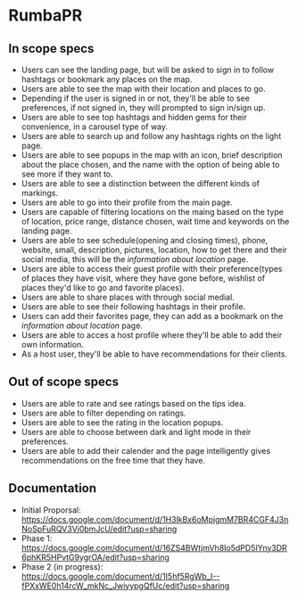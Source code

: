 # RumbaPR

## In scope specs
* Users can see the landing page, but will be asked to sign in to follow hashtags or bookmark any places on the map.
* Users are able to see the map with their location and places to go.
* Depending if the user is signed in or not, they'll be able to see preferences, if not signed in, they will prompted to sign in/sign up.
* Users are able to see top hashtags and hidden gems for their convenience, in a carousel type of way. 
* Users are able to search up and follow any hashtags rights on the light page.
* Users are able to see popups in the map with an icon, brief description about the place chosen, and the name with the option of being able to see more if they want to.
* Users are able to see a distinction between the different kinds of markings.
* Users are able to go into their profile from the main page.
* Users are capable of filtering locations on the maing based on the type of location, price range, distance chosen, wait time and keywords on the landing page.
* Users are able to see schedule(opening and closing times), phone, website, small, description, pictures, location, how to get there and their social media, this will be the _information about location_ page.
* Users are able to access their guest profile with their preference(types of places they have visit, where they have gone before, wishlist of places they'd like to go and favorite places).
* Users are able to share places with through social medial.
* Users are able to see their following hashtags in their profile.
* Users can add their favorites page, they can add as a bookmark on the _information about location_ page.
* Users are able to acces a host profile where they'll be able to add their own information.
* As a host user, they'll be able to have recommendations for their clients.

## Out of scope specs
* Users are able to rate and see ratings based on the tips idea.
* Users are able to filter depending on ratings.
* Users are able to see the rating in the location popups.
* Users are able to choose between dark and light mode in their preferences.
* Users are able to add their calender and the page intelligently gives recommendations on the free time that they have.

## Documentation
* Initial Proporsal: https://docs.google.com/document/d/1H3lkBx6oMpjgmM7BR4CGF4J3nNoSpFuRQV3Vj0bmJcU/edit?usp=sharing
* Phase 1: https://docs.google.com/document/d/16ZS4BWtjmVh8Io5dPD5IYny3DR6phKR5HPvtG9ygrOA/edit?usp=sharing
* Phase 2 (in progress): https://docs.google.com/document/d/1I5hf5RgWb_I--fPXxWE0h14rcW_mkNc_JwiyypgQfUc/edit?usp=sharing
